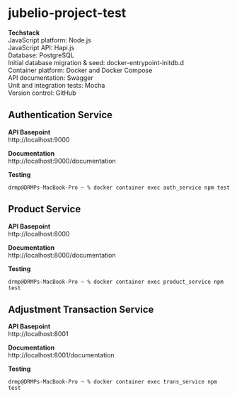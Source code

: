 # jubelio-project-test

**Techstack**<br />
JavaScript platform: Node.js<br />
JavaScript API: Hapi.js<br />
Database: PostgreSQL<br />
Initial database migration & seed: docker-entrypoint-initdb.d<br />
Container platform: Docker and Docker Compose<br />
API documentation: Swagger<br />
Unit and integration tests: Mocha<br />
Version control: GitHub<br />

## Authentication Service
**API Basepoint**<br />
http://localhost:9000

**Documentation**<br />
http://localhost:9000/documentation

**Testing**
```
drmp@DRMPs-MacBook-Pro ~ % docker container exec auth_service npm test
```

## Product Service
**API Basepoint**<br />
http://localhost:8000

**Documentation**<br />
http://localhost:8000/documentation

**Testing**
```
drmp@DRMPs-MacBook-Pro ~ % docker container exec product_service npm test
```

## Adjustment Transaction Service
**API Basepoint**<br />
http://localhost:8001

**Documentation**<br />
http://localhost:8001/documentation

**Testing**
```
drmp@DRMPs-MacBook-Pro ~ % docker container exec trans_service npm test
```

